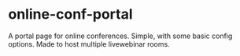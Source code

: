 # online-conf-portal
A portal page for online conferences. Simple, with some basic config options. Made to host multiple livewebinar rooms.
